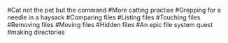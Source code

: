 #Cat not the pet but the command 
#More catting practise 
#Grepping for a needle in a haysack
#Comparing files 
#Listing files 
#Touching files
#Removing files 
#Moving files 
#Hidden files
#An epic file system quest 
#making directories 
